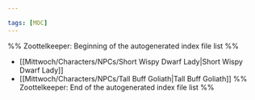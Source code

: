 ```yaml
---

tags: [MOC]
---
```

%% Zoottelkeeper: Beginning of the autogenerated index file list  %%
-  [[Mittwoch/Characters/NPCs/Short Wispy Dwarf Lady|Short Wispy Dwarf Lady]]
-  [[Mittwoch/Characters/NPCs/Tall Buff Goliath|Tall Buff Goliath]]
%% Zoottelkeeper: End of the autogenerated index file list  %%
